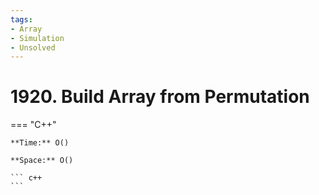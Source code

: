```yaml
---
tags:
- Array
- Simulation
- Unsolved
---
```



# 1920. Build Array from Permutation

=== "C++"

    **Time:** O()

    **Space:** O()

    ``` c++
    ```